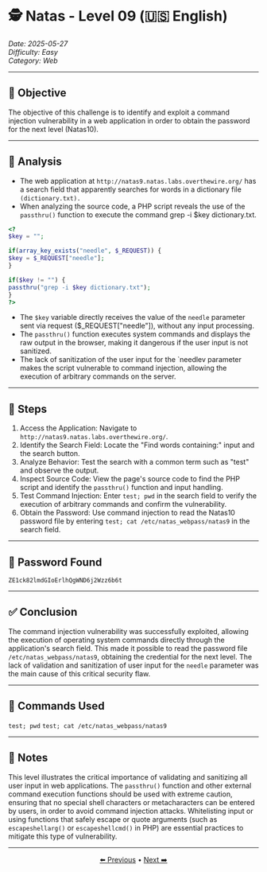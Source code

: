 # 🕵️ Natas - Level 09 (🇺🇸 English)  
*Date: 2025-05-27*   
*Difficulty: Easy*   
*Category: Web*   

---

## 🎯 Objective

The objective of this challenge is to identify and exploit a command injection vulnerability in a web application in order to obtain the password for the next level (Natas10).

---

## 🔎 Analysis

- The web application at `http://natas9.natas.labs.overthewire.org/` has a search field that apparently searches for words in a dictionary file `(dictionary.txt).` 
- When analyzing the source code, a PHP script reveals the use of the `passthru()` function to execute the command grep -i $key dictionary.txt. 
```php
<?
$key = "";

if(array_key_exists("needle", $_REQUEST)) {
$key = $_REQUEST["needle"];
}

if($key != "") {
passthru("grep -i $key dictionary.txt");
}
?>
```

- The `$key` variable directly receives the value of the `needle` parameter sent via request ($_REQUEST["needle"]), without any input processing.
- The `passthru()` function executes system commands and displays the raw output in the browser, making it dangerous if the user input is not sanitized.
- The lack of sanitization of the user input for the `needlev parameter makes the script vulnerable to command injection, allowing the execution of arbitrary commands on the server.

---

## 🧱 Steps

1. Access the Application: Navigate to `http://natas9.natas.labs.overthewire.org/`.
2. Identify the Search Field: Locate the "Find words containing:" input and the search button.
3. Analyze Behavior: Test the search with a common term such as "test" and observe the output.
4. Inspect Source Code: View the page's source code to find the PHP script and identify the `passthru()` function and input handling.
5. Test Command Injection: Enter `test; pwd` in the search field to verify the execution of arbitrary commands and confirm the vulnerability.
6. Obtain the Password: Use command injection to read the Natas10 password file by entering `test; cat /etc/natas_webpass/natas9` in the search field.

---

## 🔑 Password Found

```
ZE1ck82lmdGIoErlhQgWND6j2Wzz6b6t
```

---

## ✅ Conclusion

The command injection vulnerability was successfully exploited, allowing the execution of operating system commands directly through the application's search field. This made it possible to read the password file `/etc/natas_webpass/natas9`, obtaining the credential for the next level. The lack of validation and sanitization of user input for the `needle` parameter was the main cause of this critical security flaw.

---

## 🧪 Commands Used

`test; pwd` 
`test; cat /etc/natas_webpass/natas9`

---

## 🧠 Notes

This level illustrates the critical importance of validating and sanitizing all user input in web applications. The `passthru()` function and other external command execution functions should be used with extreme caution, ensuring that no special shell characters or metacharacters can be entered by users, in order to avoid command injection attacks. Whitelisting input or using functions that safely escape or quote arguments (such as `escapeshellarg()` or `escapeshellcmd()` in PHP) are essential practices to mitigate this type of vulnerability.

---

<p align="center"> <a href="../Natas08/Readme-BR.md">⬅️ Previous</a> • <a href="../Natas10/Readme-BR.md">Next ➡️</a> </p>
